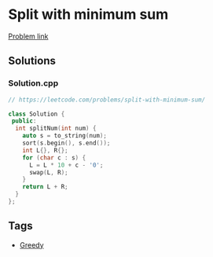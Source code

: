 # Split with minimum sum

[Problem link](https://leetcode.com/problems/split-with-minimum-sum/)

## Solutions


### Solution.cpp
```cpp
// https://leetcode.com/problems/split-with-minimum-sum/

class Solution {
 public:
  int splitNum(int num) {
    auto s = to_string(num);
    sort(s.begin(), s.end());
    int L{}, R{};
    for (char c : s) {
      L = L * 10 + c - '0';
      swap(L, R);
    }
    return L + R;
  }
};
```
## Tags

* [Greedy](/README.md#Greedy)
